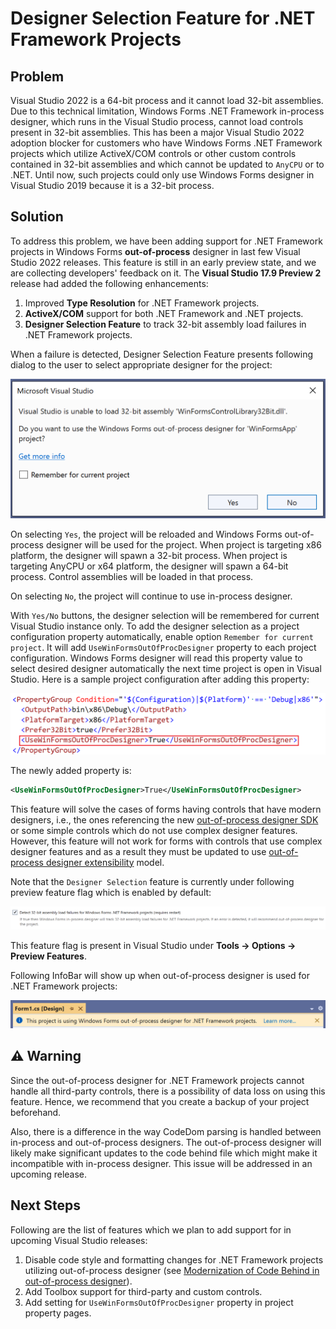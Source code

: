 # Designer Selection Feature for .NET Framework Projects

## Problem
Visual Studio 2022 is a 64-bit process and it cannot load 32-bit assemblies. Due to this technical limitation, Windows Forms .NET Framework in-process designer, which runs in the Visual Studio process, cannot load controls present in 32-bit assemblies.
This has been a major Visual Studio 2022 adoption blocker for customers who have Windows Forms .NET Framework projects which utilize ActiveX/COM controls or other custom controls contained in 32-bit assemblies and which cannot be updated to `AnyCPU` or to .NET. Until now, such projects could only use Windows Forms designer in Visual Studio 2019 because it is a 32-bit process.

## Solution
To address this problem, we have been adding support for .NET Framework projects in Windows Forms **out-of-process** designer in last few Visual Studio 2022 releases.
This feature is still in an early preview state, and we are collecting developers' feedback on it. The **Visual Studio 17.9 Preview 2** release had added the following enhancements:
1. Improved **Type Resolution** for .NET Framework projects.
2. **ActiveX/COM** support for both .NET Framework and .NET projects.
3. **Designer Selection Feature** to track 32-bit assembly load failures in .NET Framework projects.

When a failure is detected, Designer Selection Feature presents following dialog to the user to select appropriate designer for the project:

![Dialog presented by Designer Selection Feature when 32-bit assembly load failure is detected](../images/designer-selection-feature-dialog.png)

On selecting `Yes`, the project will be reloaded and Windows Forms out-of-process designer will be used for the project. When project is targeting x86 platform, the designer will spawn a 32-bit process. When project is targeting AnyCPU or x64 platform, the designer will spawn a 64-bit process. Control assemblies will be loaded in that process.

On selecting `No`, the project will continue to use in-process designer.

With `Yes/No` buttons, the designer selection will be remembered for current Visual Studio instance only. To add the designer selection as a project configuration property automatically, enable option `Remember for current project`. It will add `UseWinFormsOutOfProcDesigner` property to each project configuration. Windows Forms designer will read this property value to select desired designer automatically the next time project is open in Visual Studio. Here is a sample project configuration after adding this property:

![Sample Project Configuration with the newly added property UseWinFormsOutOfProcDesigner](../images/designer-selection-project-configuration.png)

The newly added property is:
```xml
<UseWinFormsOutOfProcDesigner>True</UseWinFormsOutOfProcDesigner>
```

This feature will solve the cases of forms having controls that have modern designers, i.e., the ones referencing the new [out-of-process designer SDK](https://www.nuget.org/packages/Microsoft.WinForms.Designer.SDK) or some simple controls which do not use complex designer features. However, this feature will not work for forms with controls that use complex designer features and as a result they must be updated to use [out-of-process designer extensibility](https://github.com/microsoft/winforms-designer-extensibility) model.

Note that the `Designer Selection` feature is currently under following preview feature flag which is enabled by default:

![Detect 32-bit assembly load failures for Windows Forms .NET Framework projects feature flag](../images/designer-selection-feature-flag.png)

This feature flag is present in Visual Studio under **Tools -> Options -> Preview Features**.

Following InfoBar will show up when out-of-process designer is used for .NET Framework projects:

![InfoBar shown when out-of-process designer is used for .NET Framework projects](../images/netfx-oop-designer-infobar.png)

## :warning: Warning
Since the out-of-process designer for .NET Framework projects cannot handle all third-party controls, there is a possibility of data loss on using this feature. Hence, we recommend that you create a backup of your project beforehand.

Also, there is a difference in the way CodeDom parsing is handled between in-process and out-of-process designers. The out-of-process designer will likely make significant updates to the code behind file which might make it incompatible with in-process designer. This issue will be addressed in an upcoming release.

## Next Steps
Following are the list of features which we plan to add support for in upcoming Visual Studio releases:

1. Disable code style and formatting changes for .NET Framework projects utilizing out-of-process designer (see [Modernization of Code Behind in out-of-process designer](https://github.com/dotnet/winforms/blob/main/docs/designer/modernization-of-code-behind-in-OOP-designer/modernization-of-code-behind-in-oop-designer.md)).
2. Add Toolbox support for third-party and custom controls.
3. Add setting for `UseWinFormsOutOfProcDesigner` property in project property pages.
